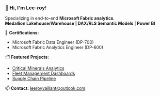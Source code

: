 ### 👋 Hi, I'm Lee-roy!

Specializing in end-to-end **Microsoft Fabric analytics**.  
**Medallion Lakehouse/Warehouse | DAX/RLS Semantic Models | Power BI**

📌 **Certifications:**  
- Microsoft Fabric Data Engineer (DP-700)  
- Microsoft Fabric Analytics Engineer (DP-600)

🗂 **Featured Projects:**  
- [Critical Minerals Analytics](https://github.com/lkv971/fabric-minerals-analytics)  
- [Fleet Management Dashboards](https://github.com/lkv971/fabric-logistics-fleet-analytics) 
- [Supply Chain Pipeline](https://github.com/lkv971/fabric-ecom-supplychain-analytics)

📫 **Contact:** leeroyvaillant@outlook.com
